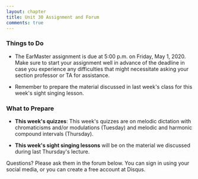 ```yaml
---
layout: chapter
title: Unit 30 Assignment and Forum
comments: true
---
```


### Things to Do

- The EarMaster assignment is due at 5:00 p.m. on Friday, May 1, 2020. Make sure to start your assignment well in advance of the deadline in case you experience any difficulties that might necessitate asking your section professor or TA for assistance.

- Remember to prepare the material discussed in last week's class for this week's sight singing lesson.

### What to Prepare

- **This week's quizzes**: This week's quizzes are on melodic dictation with chromaticisms and/or modulations (Tuesday) and melodic and harmonic compound intervals (Thursday).

- **This week's sight singing lessons** will be on the material we discussed during last Thursday's lecture.

Questions? Please ask them in the forum below. You can sign in using your social media, or you can create a free account at Disqus.